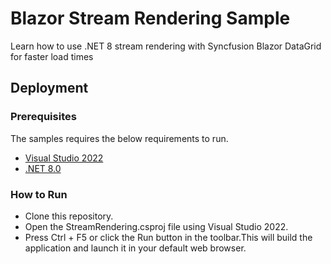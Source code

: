 # Blazor Stream Rendering Sample
Learn how to use .NET 8 stream rendering with Syncfusion Blazor DataGrid for faster load times

## Deployment

### Prerequisites

The samples requires the below requirements to run.

* [Visual Studio 2022](https://visualstudio.microsoft.com/vs/)
* [.NET 8.0](https://dotnet.microsoft.com/en-us/download/dotnet/8.0)

### How to Run

* Clone this repository.
* Open the StreamRendering.csproj file using Visual Studio 2022.
* Press Ctrl + F5 or click the Run button in the toolbar.This will build the application and launch it in your default web browser.
